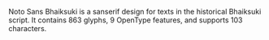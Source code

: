 Noto Sans Bhaiksuki is a sanserif design for texts in the historical Bhaiksuki script. It contains 863 glyphs, 9 OpenType features, and supports 103 characters.